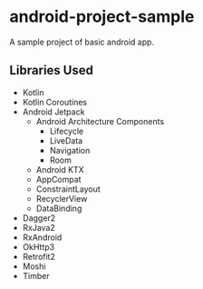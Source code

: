 # android-project-sample

A sample project of basic android app.

## Libraries Used

- Kotlin
- Kotlin Coroutines
- Android Jetpack
  - Android Architecture Components
    - Lifecycle
    - LiveData
    - Navigation
    - Room
  - Android KTX
  - AppCompat
  - ConstraintLayout
  - RecyclerView
  - DataBinding
- Dagger2
- RxJava2
- RxAndroid
- OkHttp3
- Retrofit2
- Moshi
- Timber
